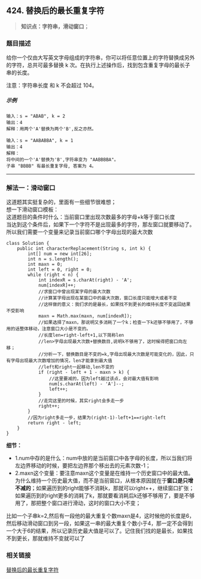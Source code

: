 ## 424. 替换后的最长重复字符

> **知识点：字符串，滑动窗口**；
### 题目描述

给你一个仅由大写英文字母组成的字符串，你可以将任意位置上的字符替换成另外的字符，总共可最多替换 k 次。在执行上述操作后，找到包含重复字母的最长子串的长度。

注意：字符串长度 和 k 不会超过 104。

##### 示例

```
输入：s = "ABAB", k = 2
输出：4
解释：用两个'A'替换为两个'B',反之亦然。

输入：s = "AABABBA", k = 1
输出：4
解释：
将中间的一个'A'替换为'B',字符串变为 "AABBBBA"。
子串 "BBBB" 有最长重复字母, 答案为 4。
```
---

### 解法一：滑动窗口

这道题其实挺复杂的，里面有一些细节很难想；   
想一下滑动窗口模板：  
这道题目的条件时什么：当前窗口里出现次数最多的字母+k等于窗口长度    
当达到这个条件后，如果下一个字符不是出现最多的字符，那左窗口就要移动了。       
所以我们需要一个变量来记录当前窗口哪个字母出现的最大次数

```
class Solution {
    public int characterReplacement(String s, int k) {
        int[] num = new int[26];
        int n = s.length();
        int maxn = 0;
        int left = 0, right = 0;
        while (right < n) {
            int indexR = s.charAt(right) - 'A';
            num[indexR]++;
            //求窗口中曾出现某字母的最大次数
            //计算某字母出现在某窗口中的最大次数，窗口长度只能增大或者不变
            //这样做的意义：我们求的是最长，如果找不到更长的维持长度不变返回结果不受影响
            maxn = Math.max(maxn, num[indexR]);
            //如果选择了maxn，那说明又多消耗了一个k；检查一下k还够不够用了，不够用的话整体移动，注意窗口大小是不变的。   
            //长度len=right-left+1,以下简称len
            //len>字母出现最大次数+替换数目,说明k不够用了，这时候得把窗口向左移；
            //分析一下，替换数目是不变的=k,字母出现最大次数是可能变化的，因此，只有字母出现最大次数增加的情况，len才能拿到最大值
            //left和right一起移动,len不变的
            if (right - left + 1 - maxn > k) {
                //这里要减的，因为left越过该点，会对最大值有影响
                num[s.charAt(left) - 'A']--;
                left++;
            }
            //走完这里的时候，其实right会多走一步
            right++;
        }
        //因为right多走一步，结果为(right-1)-left+1==right-left
        return right - left;
    }
}   
```    
**细节：**   
- 1.num中存的是什么：num中放的是当前窗口中各字母的长度，所以当我们将左边界移动的时候，要把左边界那个移出去的元素次数-1；    
- 2.maxn这个变量：要注意maxn这个变量是在维持一个历史窗口中的最大值。为什么维持一个历史最大值，而不是当前窗口，从根本原因就在于**窗口是只增不减的**；如果遍历到的right能够不消耗k，那就可以right++，继续窗口扩张；如果遍历到的right更多的消耗了k，那就要看消耗后k还够不够用了，要是不够用了，那把整个窗口进行滑动，这时的窗口大小不变；     

比如一个子串k=2,然后有一段他的最大重复个数maxn是4，这时候他的长度是6，然后移动滑动窗口到另一段，如果这一串的最大重复个数小于4，那一定不会得到一个大于6的结果，所以记录历史最大值是可以了。记住我们找的是最长，如果找不到更长，那就维持不变就可以了

### 相关链接   

[替换后的最长重复字符](https://leetcode-cn.com/problems/longest-repeating-character-replacement/solution/ti-huan-hou-de-zui-chang-zhong-fu-zi-fu-n6aza/)


